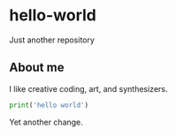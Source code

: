 # hello-world
Just another repository

## About me 

I like creative coding, art, and synthesizers.

```python
print('hello world')
```

Yet another change.
